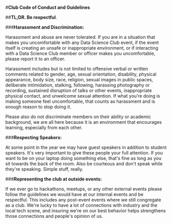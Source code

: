 #**Club Code of Conduct and Guidelines**

##**TL;DR. ​Be respectful**. 

###**Harassment and Discrimination:**

Harassment and abuse are never tolerated. If you are in a situation that makes you uncomfortable with any Data Science Club event, if the event itself is creating an unsafe or inappropriate environment, or if interacting with a Data Science Club member or officer makes you uncomfortable, please report it to an officer.

Harassment includes but is not limited to offensive verbal or written comments related to gender, age, sexual orientation, disability, physical appearance, body size, race, religion, sexual images in public spaces, deliberate intimidation, stalking, following, harassing photography or recording, sustained disruption of talks or other events, inappropriate physical contact, and unwelcome sexual attention. If what you’re doing is making someone feel uncomfortable, that counts as harassment and is enough reason to stop doing it.

Please also do not discriminate members on their ability or academic background, we are all here because it is an environment that encourages learning, especially from each other. 

###**Respecting Speakers:**

At some point in the year we may have guest speakers in addition to student speakers. It's very important to give these people your full attention. If you want to be on your laptop doing something else, that's fine as long as you sit towards the back of the room. Also be courteous and don't speak while they're speaking. Simple stuff, really.

###**Representing the club at outside events:**

If we ever go to hackathons, meetups, or any other external events please follow the guidelines we would have at our internal events and be respectful. This includes any post-event events where we still congregate as a club. We're lucky to have a lot of connections with industry and the local tech scene, and insuring we're on our best behavior helps strengthens those connections and people's opinion of us.

